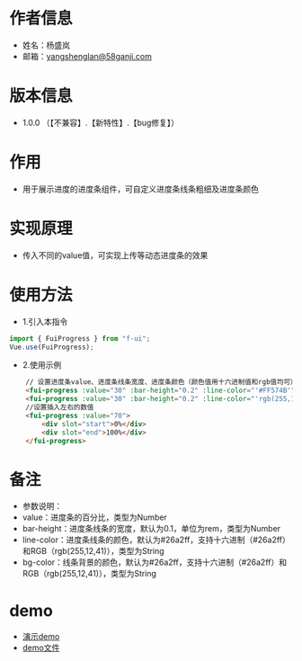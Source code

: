 # 作者信息
* 姓名：杨盛岚
* 邮箱：yangshenglan@58ganji.com

# 版本信息
* 1.0.0 （【不兼容】.【新特性】.【bug修复】）

# 作用
* 用于展示进度的进度条组件，可自定义进度条线条粗细及进度条颜色

# 实现原理
* 传入不同的value值，可实现上传等动态进度条的效果


# 使用方法
* 1.引入本指令

```javascript
import { FuiProgress } from "f-ui";
Vue.use(FuiProgress);
```
* 2.使用示例

```html
    // 设置进度条value、进度条线条宽度、进度条颜色（颜色值用十六进制值和rgb值均可）
    <fui-progress :value="30" :bar-height="0.2" :line-color="'#FF574B'"></fui-progress>
    <fui-progress :value="30" :bar-height="0.2" :line-color="'rgb(255,113,72)'"></fui-progress>
    //设置插入左右的数值
    <fui-progress :value="70">
        <div slot="start">0%</div>
        <div slot="end">100%</div>
    </fui-progress>
```

# 备注
* 参数说明：
* value：进度条的百分比，类型为Number
* bar-height：进度条线条的宽度，默认为0.1，单位为rem，类型为Number
* line-color：进度条线条的颜色，默认为#26a2ff，支持十六进制（#26a2ff）和RGB（rgb(255,12,41)），类型为String
* bg-color：线条背景的颜色，默认为#26a2ff，支持十六进制（#26a2ff）和RGB（rgb(255,12,41)），类型为String

# demo
- [演示demo](http://fangfe.58v5.cn/f-ui/demo/index.html#/progress)
- [demo文件](http://gitlab.58corp.com/fangfe/f-ui/blob/master/src/progress/demo/Demo.vue)
